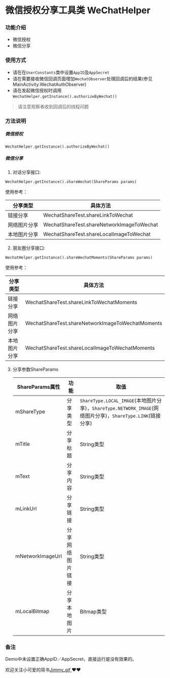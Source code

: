 # 微信授权分享工具类 WeChatHelper 

### 功能介绍

* 微信授权
* 微信分享

### 使用方式

* 请在在`UserConstants`类中设置`AppID`及`AppSecret`
* 请在需要接收微信回调页面增加`WechatObserver`处理回调后的结果(参见MainActivity.WechatAuthObserver)
* 请在发起微信授权时调用`WechatHelper.getInstance().authorizeByWechat()`

> 请注意观察者收到回调后的线程问题

### 方法说明

##### 微信授权

`WechatHelper.getInstance().authorizeByWechat()` 

##### 微信分享

1. 对话分享接口: 

  `WechatHelper.getInstance().shareWechat(ShareParams params)`
  
   使用参考：
    
   | 分享类型 | 具体方法 | 
   | ------------- |-------------|
   链接分享 |  WechatShareTest.shareLinkToWechat
   网络图片分享|  WechatShareTest.shareNetworkImageToWechat
   本地图片分享|  WechatShareTest.shareLocalImageToWechat
   
2. 朋友圈分享接口: 
  
  `WechatHelper.getInstance().shareWechatMoments(ShareParams params)`
  
   使用参考：
   
   | 分享类型 | 具体方法 | 
   | ------------- |-------------|
   链接分享 |  WechatShareTest.shareLinkToWechatMoments
   网络图片分享|  WechatShareTest.shareNetworkImageToWechatMoments
   本地图片分享|  WechatShareTest.shareLocalImageToWechatMoments

3. 分享参数ShareParams

   | ShareParams属性 | 功能 | 取值 | 
   | ------------- |-------------|-------------|
   mShareType | 分享类型 | `ShareType.LOCAL_IMAGE`(本地图片分享)，`ShareType.NETWORK_IMAGE`(网络图片分享)，`ShareType.LINK`(链接分享)
   mTitle | 分享标题 | String类型
   mText | 分享内容| String类型
   mLinkUrl | 分享链接| String类型
   mNetworkImageUrl | 分享网络图片链接| String类型
   mLocalBitmap | 分享本地图片| Bitmap类型

### 备注

Demo中未设置正确AppID／AppSecret，直接运行是没有效果的。

欢迎关注小可爱的简书[Jimmy_gjf ](https://www.jianshu.com/u/02bba7269ac1)❤️❤️


